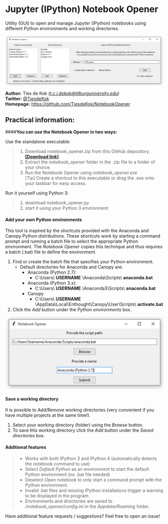 # Jupyter (IPython) Notebook Opener

Utility (GUI) to open and manage Jupyter (IPython) notebooks using different Python environments and working directories. 

![Notebook Opener](https://raw.githubusercontent.com/TiesdeKok/NotebookOpener/master/example.png)

**Author:**   Ties de Kok *(t.c.j.dekok@tilburguniversity.edu)*  
**Twitter:** [@TiesdeKok](https://twitter.com/TiesdeKok/)  
**Homepage:**    https://github.com/TiesdeKok/NotebookOpener  

## Practical information:

####**You can use the Notebook Opener in two ways:**

Use the standalone executable:
> 1. Download notebook_opener.zip from this GitHub depository.   [**[Download link]**](https://github.com/TiesdeKok/NotebookOpener/raw/master/notebook_opener.zip)
> 2. Extract the *notebook_opener* folder in the .zip file to a folder of your choice.
> 3. Run the Notebook Opener using *notebook_opener.exe*  
> [Tip] Create a shortcut to this executable or drag the .exe onto your taskbar for easy access.

Run it yourself using Python 3:
> 1. download notebook_opener.py
> 2. start it using your Python 3 environment

#### **Add your own Python environments**
This tool is inspired by the shortcuts provided with the Anaconda and Canopy Python distributions. 
These shortcuts work by starting a command prompt and running a batch file to select the appropriate Python environment. The *Notebook Opener* copies this technique and thus requires a batch (.bat) file to define the environment. 

1. Find or create the batch file that specifies your Python environment.
	* Default directories for Anaconda and Canopy are:
		- Anaconda (Python 2.7):
			- C:\Users\ **USERNAME** \Anaconda\Scripts\ **anaconda.bat**
		- Anaconda (Python 3.x):
			-   C:\Users\ **USERNAME** \Anaconda3\Scripts\ **anaconda.bat**
		- Canopy
			- C:\Users\ **USERNAME** \AppData\Local\Enthought\Canopy\User\Scripts\ **activate.bat**
2. Click the *Add* button under the *Python environments* box.

![Notebook Opener](https://raw.githubusercontent.com/TiesdeKok/NotebookOpener/master/example_1.png)

#### **Save a working directory**
It is possible to Add/Remove working directories (very convenient if you have multiple projects at the same time!).

1. Select your working directory (folder) using the *Browse* button.
2. To save this working directory click the *Add* button under the *Saved directories* box. 

#### **Additional features**
> * Works with both IPython 3 and IPython 4 (automatically detects the notebook command to use)
> * Select *Default Python* as an environment to start the default Python environment (no .bat file needed)
> * Deselect *Open notebook* to only start a command prompt with the Python environment.
> * Invalid .bat files and missing IPython installations trigger a warning to be displayed in the program. 
> * Environments and directories are saved to */notebook_opener/config.ini* in the *Appdata/Roaming* folder. 

Have additional feature requests / suggestions? Feel free to open an issue! 